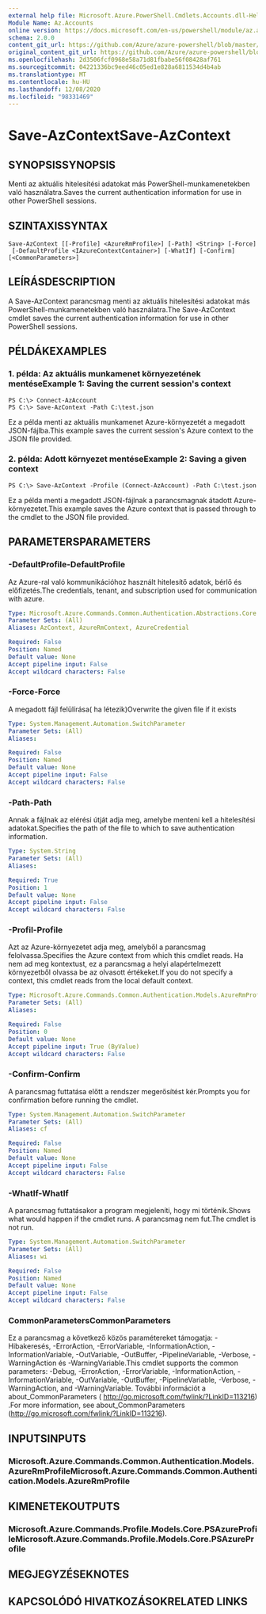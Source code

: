 ```yaml
---
external help file: Microsoft.Azure.PowerShell.Cmdlets.Accounts.dll-Help.xml
Module Name: Az.Accounts
online version: https://docs.microsoft.com/en-us/powershell/module/az.accounts/save-azcontext
schema: 2.0.0
content_git_url: https://github.com/Azure/azure-powershell/blob/master/src/Accounts/Accounts/help/Save-AzContext.md
original_content_git_url: https://github.com/Azure/azure-powershell/blob/master/src/Accounts/Accounts/help/Save-AzContext.md
ms.openlocfilehash: 2d3506fcf0968e58a71d81fbabe56f08428af761
ms.sourcegitcommit: 04221336bc9eed46c05ed1e828a6811534d4b4ab
ms.translationtype: MT
ms.contentlocale: hu-HU
ms.lasthandoff: 12/08/2020
ms.locfileid: "98331469"
---
```

# <span data-ttu-id="c3a77-101">Save-AzContext</span><span class="sxs-lookup"><span data-stu-id="c3a77-101">Save-AzContext</span></span>

## <span data-ttu-id="c3a77-102">SYNOPSIS</span><span class="sxs-lookup"><span data-stu-id="c3a77-102">SYNOPSIS</span></span>
<span data-ttu-id="c3a77-103">Menti az aktuális hitelesítési adatokat más PowerShell-munkamenetekben való használatra.</span><span class="sxs-lookup"><span data-stu-id="c3a77-103">Saves the current authentication information for use in other PowerShell sessions.</span></span>

## <span data-ttu-id="c3a77-104">SZINTAXIS</span><span class="sxs-lookup"><span data-stu-id="c3a77-104">SYNTAX</span></span>

```
Save-AzContext [[-Profile] <AzureRmProfile>] [-Path] <String> [-Force]
 [-DefaultProfile <IAzureContextContainer>] [-WhatIf] [-Confirm] [<CommonParameters>]
```

## <span data-ttu-id="c3a77-105">LEÍRÁS</span><span class="sxs-lookup"><span data-stu-id="c3a77-105">DESCRIPTION</span></span>
<span data-ttu-id="c3a77-106">A Save-AzContext parancsmag menti az aktuális hitelesítési adatokat más PowerShell-munkamenetekben való használatra.</span><span class="sxs-lookup"><span data-stu-id="c3a77-106">The Save-AzContext cmdlet saves the current authentication information for use in other PowerShell sessions.</span></span>

## <span data-ttu-id="c3a77-107">PÉLDÁK</span><span class="sxs-lookup"><span data-stu-id="c3a77-107">EXAMPLES</span></span>

### <span data-ttu-id="c3a77-108">1. példa: Az aktuális munkamenet környezetének mentése</span><span class="sxs-lookup"><span data-stu-id="c3a77-108">Example 1: Saving the current session's context</span></span>
```
PS C:\> Connect-AzAccount
PS C:\> Save-AzContext -Path C:\test.json
```

<span data-ttu-id="c3a77-109">Ez a példa menti az aktuális munkamenet Azure-környezetét a megadott JSON-fájlba.</span><span class="sxs-lookup"><span data-stu-id="c3a77-109">This example saves the current session's Azure context to the JSON file provided.</span></span>

### <span data-ttu-id="c3a77-110">2. példa: Adott környezet mentése</span><span class="sxs-lookup"><span data-stu-id="c3a77-110">Example 2: Saving a given context</span></span>
```
PS C:\> Save-AzContext -Profile (Connect-AzAccount) -Path C:\test.json
```

<span data-ttu-id="c3a77-111">Ez a példa menti a megadott JSON-fájlnak a parancsmagnak átadott Azure-környezetet.</span><span class="sxs-lookup"><span data-stu-id="c3a77-111">This example saves the Azure context that is passed through to the cmdlet to the JSON file provided.</span></span>

## <span data-ttu-id="c3a77-112">PARAMETERS</span><span class="sxs-lookup"><span data-stu-id="c3a77-112">PARAMETERS</span></span>

### <span data-ttu-id="c3a77-113">-DefaultProfile</span><span class="sxs-lookup"><span data-stu-id="c3a77-113">-DefaultProfile</span></span>
<span data-ttu-id="c3a77-114">Az Azure-ral való kommunikációhoz használt hitelesítő adatok, bérlő és előfizetés.</span><span class="sxs-lookup"><span data-stu-id="c3a77-114">The credentials, tenant, and subscription used for communication with azure.</span></span>

```yaml
Type: Microsoft.Azure.Commands.Common.Authentication.Abstractions.Core.IAzureContextContainer
Parameter Sets: (All)
Aliases: AzContext, AzureRmContext, AzureCredential

Required: False
Position: Named
Default value: None
Accept pipeline input: False
Accept wildcard characters: False
```

### <span data-ttu-id="c3a77-115">-Force</span><span class="sxs-lookup"><span data-stu-id="c3a77-115">-Force</span></span>
<span data-ttu-id="c3a77-116">A megadott fájl felülírása( ha létezik)</span><span class="sxs-lookup"><span data-stu-id="c3a77-116">Overwrite the given file if it exists</span></span>

```yaml
Type: System.Management.Automation.SwitchParameter
Parameter Sets: (All)
Aliases:

Required: False
Position: Named
Default value: None
Accept pipeline input: False
Accept wildcard characters: False
```

### <span data-ttu-id="c3a77-117">-Path</span><span class="sxs-lookup"><span data-stu-id="c3a77-117">-Path</span></span>
<span data-ttu-id="c3a77-118">Annak a fájlnak az elérési útját adja meg, amelybe menteni kell a hitelesítési adatokat.</span><span class="sxs-lookup"><span data-stu-id="c3a77-118">Specifies the path of the file to which to save authentication information.</span></span>

```yaml
Type: System.String
Parameter Sets: (All)
Aliases:

Required: True
Position: 1
Default value: None
Accept pipeline input: False
Accept wildcard characters: False
```

### <span data-ttu-id="c3a77-119">-Profil</span><span class="sxs-lookup"><span data-stu-id="c3a77-119">-Profile</span></span>
<span data-ttu-id="c3a77-120">Azt az Azure-környezetet adja meg, amelyből a parancsmag felolvassa.</span><span class="sxs-lookup"><span data-stu-id="c3a77-120">Specifies the Azure context from which this cmdlet reads.</span></span>
<span data-ttu-id="c3a77-121">Ha nem ad meg kontextust, ez a parancsmag a helyi alapértelmezett környezetből olvassa be az olvasott értékeket.</span><span class="sxs-lookup"><span data-stu-id="c3a77-121">If you do not specify a context, this cmdlet reads from the local default context.</span></span>

```yaml
Type: Microsoft.Azure.Commands.Common.Authentication.Models.AzureRmProfile
Parameter Sets: (All)
Aliases:

Required: False
Position: 0
Default value: None
Accept pipeline input: True (ByValue)
Accept wildcard characters: False
```

### <span data-ttu-id="c3a77-122">-Confirm</span><span class="sxs-lookup"><span data-stu-id="c3a77-122">-Confirm</span></span>
<span data-ttu-id="c3a77-123">A parancsmag futtatása előtt a rendszer megerősítést kér.</span><span class="sxs-lookup"><span data-stu-id="c3a77-123">Prompts you for confirmation before running the cmdlet.</span></span>

```yaml
Type: System.Management.Automation.SwitchParameter
Parameter Sets: (All)
Aliases: cf

Required: False
Position: Named
Default value: None
Accept pipeline input: False
Accept wildcard characters: False
```

### <span data-ttu-id="c3a77-124">-WhatIf</span><span class="sxs-lookup"><span data-stu-id="c3a77-124">-WhatIf</span></span>
<span data-ttu-id="c3a77-125">A parancsmag futtatásakor a program megjeleníti, hogy mi történik.</span><span class="sxs-lookup"><span data-stu-id="c3a77-125">Shows what would happen if the cmdlet runs.</span></span>
<span data-ttu-id="c3a77-126">A parancsmag nem fut.</span><span class="sxs-lookup"><span data-stu-id="c3a77-126">The cmdlet is not run.</span></span>

```yaml
Type: System.Management.Automation.SwitchParameter
Parameter Sets: (All)
Aliases: wi

Required: False
Position: Named
Default value: None
Accept pipeline input: False
Accept wildcard characters: False
```

### <span data-ttu-id="c3a77-127">CommonParameters</span><span class="sxs-lookup"><span data-stu-id="c3a77-127">CommonParameters</span></span>
<span data-ttu-id="c3a77-128">Ez a parancsmag a következő közös paramétereket támogatja: -Hibakeresés, -ErrorAction, -ErrorVariable, -InformationAction, -InformationVariable, -OutVariable, -OutBuffer, -PipelineVariable, -Verbose, -WarningAction és -WarningVariable.</span><span class="sxs-lookup"><span data-stu-id="c3a77-128">This cmdlet supports the common parameters: -Debug, -ErrorAction, -ErrorVariable, -InformationAction, -InformationVariable, -OutVariable, -OutBuffer, -PipelineVariable, -Verbose, -WarningAction, and -WarningVariable.</span></span> <span data-ttu-id="c3a77-129">További információt a about_CommonParameters ( http://go.microsoft.com/fwlink/?LinkID=113216) .</span><span class="sxs-lookup"><span data-stu-id="c3a77-129">For more information, see about_CommonParameters (http://go.microsoft.com/fwlink/?LinkID=113216).</span></span>

## <span data-ttu-id="c3a77-130">INPUTS</span><span class="sxs-lookup"><span data-stu-id="c3a77-130">INPUTS</span></span>

### <span data-ttu-id="c3a77-131">Microsoft.Azure.Commands.Common.Authentication.Models.AzureRmProfile</span><span class="sxs-lookup"><span data-stu-id="c3a77-131">Microsoft.Azure.Commands.Common.Authentication.Models.AzureRmProfile</span></span>

## <span data-ttu-id="c3a77-132">KIMENETEK</span><span class="sxs-lookup"><span data-stu-id="c3a77-132">OUTPUTS</span></span>

### <span data-ttu-id="c3a77-133">Microsoft.Azure.Commands.Profile.Models.Core.PSAzureProfile</span><span class="sxs-lookup"><span data-stu-id="c3a77-133">Microsoft.Azure.Commands.Profile.Models.Core.PSAzureProfile</span></span>

## <span data-ttu-id="c3a77-134">MEGJEGYZÉSEK</span><span class="sxs-lookup"><span data-stu-id="c3a77-134">NOTES</span></span>

## <span data-ttu-id="c3a77-135">KAPCSOLÓDÓ HIVATKOZÁSOK</span><span class="sxs-lookup"><span data-stu-id="c3a77-135">RELATED LINKS</span></span>
